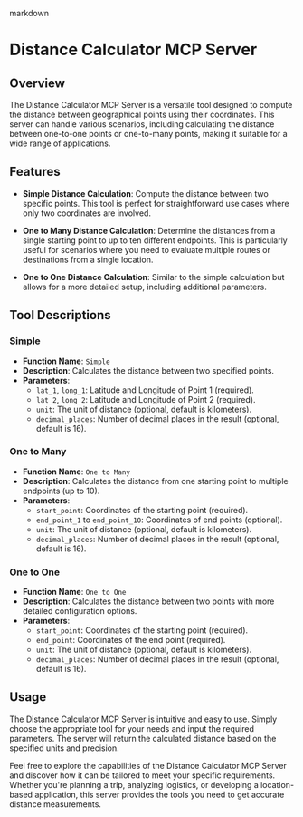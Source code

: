 markdown
# Distance Calculator MCP Server

## Overview

The Distance Calculator MCP Server is a versatile tool designed to compute the distance between geographical points using their coordinates. This server can handle various scenarios, including calculating the distance between one-to-one points or one-to-many points, making it suitable for a wide range of applications.

## Features

- **Simple Distance Calculation**: Compute the distance between two specific points. This tool is perfect for straightforward use cases where only two coordinates are involved.
  
- **One to Many Distance Calculation**: Determine the distances from a single starting point to up to ten different endpoints. This is particularly useful for scenarios where you need to evaluate multiple routes or destinations from a single location.
  
- **One to One Distance Calculation**: Similar to the simple calculation but allows for a more detailed setup, including additional parameters.

## Tool Descriptions

### Simple

- **Function Name**: `Simple`
- **Description**: Calculates the distance between two specified points.
- **Parameters**:
  - `lat_1`, `long_1`: Latitude and Longitude of Point 1 (required).
  - `lat_2`, `long_2`: Latitude and Longitude of Point 2 (required).
  - `unit`: The unit of distance (optional, default is kilometers).
  - `decimal_places`: Number of decimal places in the result (optional, default is 16).

### One to Many

- **Function Name**: `One to Many`
- **Description**: Calculates the distance from one starting point to multiple endpoints (up to 10).
- **Parameters**:
  - `start_point`: Coordinates of the starting point (required).
  - `end_point_1` to `end_point_10`: Coordinates of end points (optional).
  - `unit`: The unit of distance (optional, default is kilometers).
  - `decimal_places`: Number of decimal places in the result (optional, default is 16).

### One to One

- **Function Name**: `One to One`
- **Description**: Calculates the distance between two points with more detailed configuration options.
- **Parameters**:
  - `start_point`: Coordinates of the starting point (required).
  - `end_point`: Coordinates of the end point (required).
  - `unit`: The unit of distance (optional, default is kilometers).
  - `decimal_places`: Number of decimal places in the result (optional, default is 16).

## Usage

The Distance Calculator MCP Server is intuitive and easy to use. Simply choose the appropriate tool for your needs and input the required parameters. The server will return the calculated distance based on the specified units and precision.

Feel free to explore the capabilities of the Distance Calculator MCP Server and discover how it can be tailored to meet your specific requirements. Whether you're planning a trip, analyzing logistics, or developing a location-based application, this server provides the tools you need to get accurate distance measurements.